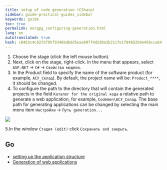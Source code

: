 ```yaml
--- 
title: setup of code generation (CSharp) 
sidebar: guide-practical-guides_sidebar 
keywords: guide 
toc: true 
permalink: en/gpg_configuring-generation.html 
lang: en 
autotranslated: true 
hash: c0463c4c927d795f9346bd6dd5eaa997f4d2d0a3b211fe1f84852b9e450cca64 
--- 
```


1. Choose the stage (click the left mouse button). 
2. Next, click on the stage, right-click. In the menu that appears, select `ASP.NET` -> `C#` -> `Свойства модели`. 
3. In the Product field to specify the name of the software product (for example, `АСУ_Склад`). By default, the project name will be: `Product_****`, it should be changed. 
4. To configure the path to the directory that will contain the generated projects in the field `Каталог for the original кода` a relative path to generate a web application, for example, `CodeGen\АСУ_Склад`. The base path for generating applications can be changed by selecting the main menu item `Настройки` -> `Путь generation...` 

![](/images/pages/guides/flexberry-aspnet/generation-path.png) 

5.In the window `Стадия (edit)` click `Сохранить and закрыть`. 

## Go 

* <i class="fa fa-arrow-left" aria-hidden="true"></i> [setting up the application structure](gpg_connection-settings-db.html) 
* [Generation of web applications](gpg_generation-application.html) <i class="fa fa-arrow-right" aria-hidden="true"></i> 



